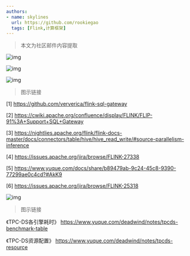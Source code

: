 ```yaml
---
authors:
- name: skylines
  url: https://github.com/rookiegao
  tags: [Flink,计算框架]
---
```


> 本文为社区邮件内容提取

![img](https://user-images.githubusercontent.com/34996528/167282457-7ed1794c-99bf-4f57-8b73-6be3e93d4e82.png)


![img](https://user-images.githubusercontent.com/34996528/167282486-0ad6f589-2049-4968-a9a5-40d7d3ec2f73.png)



![img](https://user-images.githubusercontent.com/34996528/167282548-0d1c4754-e895-454e-9ad1-0d1ad00df6a8.png)

<!--truncate-->
> 图示链接

[1] https://github.com/ververica/flink-sql-gateway

[2]
https://cwiki.apache.org/confluence/display/FLINK/FLIP-91%3A+Support+SQL+Gateway

[3]
https://nightlies.apache.org/flink/flink-docs-master/docs/connectors/table/hive/hive_read_write/#source-parallelism-inference

[4] https://issues.apache.org/jira/browse/FLINK-27338

[5]
https://www.yuque.com/docs/share/b89479ab-9c24-45c8-9390-77299ae0c4cd?#AkK9

[6] https://issues.apache.org/jira/browse/FLINK-25318



![img](https://user-images.githubusercontent.com/34996528/167282523-9e64992b-cdc8-4324-9d75-7aec2a4a0116.png)


> 图示链接

《TPC-DS各引擎耗时》
https://www.yuque.com/deadwind/notes/tpcds-benchmark-table

《TPC-DS资源配置》
https://www.yuque.com/deadwind/notes/tpcds-resource
